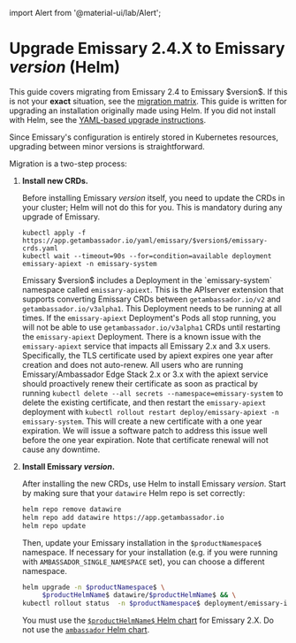 import Alert from '@material-ui/lab/Alert';

# Upgrade Emissary 2.4.X to Emissary $version$ (Helm)

<Alert severity="info">
  This guide covers migrating from Emissary 2.4 to Emissary $version$. If
  this is not your <b>exact</b> situation, see the <a href="../../../../migration-matrix">migration
  matrix</a>.
</Alert>

<Alert severity="warning">
  This guide is written for upgrading an installation originally made using Helm.
  If you did not install with Helm, see the <a href="../../../yaml/emissary-2.4/emissary-2.5">YAML-based
  upgrade instructions</a>.
</Alert>

Since Emissary's configuration is entirely stored in Kubernetes resources, upgrading between minor
versions is straightforward.

Migration is a two-step process:

1. **Install new CRDs.**

   Before installing Emissary $version$ itself, you need to update the CRDs in
   your cluster; Helm will not do this for you. This is mandatory during any upgrade of Emissary.

   ```
   kubectl apply -f https://app.getambassador.io/yaml/emissary/$version$/emissary-crds.yaml
   kubectl wait --timeout=90s --for=condition=available deployment emissary-apiext -n emissary-system
   ```

   <Alert severity="info">
     Emissary $version$ includes a Deployment in the `emissary-system` namespace
     called <code>emissary-apiext</code>. This is the APIserver extension
     that supports converting Emissary CRDs between <code>getambassador.io/v2</code>
     and <code>getambassador.io/v3alpha1</code>. This Deployment needs to be running at
     all times.
   </Alert>

   <Alert severity="warning">
     If the <code>emissary-apiext</code> Deployment's Pods all stop running,
     you will not be able to use <code>getambassador.io/v3alpha1</code> CRDs until restarting
     the <code>emissary-apiext</code> Deployment.
   </Alert>

   <Alert severity="warning">
    There is a known issue with the <code>emissary-apiext</code> service that impacts all Emissary 2.x and 3.x users. Specifically, the TLS certificate used by apiext expires one year after creation and does not auto-renew. All users who are running Emissary/Ambassador Edge Stack 2.x or 3.x with the apiext service should proactively renew their certificate as soon as practical by running <code>kubectl delete --all secrets --namespace=emissary-system</code> to delete the existing certificate, and then restart the <code>emissary-apiext</code> deployment with <code>kubectl rollout restart deploy/emissary-apiext -n emissary-system</code>.
    This will create a new certificate with a one year expiration. We will issue a software patch to address this issue well before the one year expiration. Note that certificate renewal will not cause any downtime.
   </Alert>

2. **Install Emissary $version$.**

   After installing the new CRDs, use Helm to install Emissary $version$. Start by
   making sure that your `datawire` Helm repo is set correctly:

   ```bash
   helm repo remove datawire
   helm repo add datawire https://app.getambassador.io
   helm repo update
   ```

   Then, update your Emissary installation in the `$productNamespace$` namespace.
   If necessary for your installation (e.g. if you were running with
   `AMBASSADOR_SINGLE_NAMESPACE` set), you can choose a different namespace.

   ```bash
   helm upgrade -n $productNamespace$ \
        $productHelmName$ datawire/$productHelmName$ && \
   kubectl rollout status  -n $productNamespace$ deployment/emissary-ingress -w
   ```

   <Alert severity="warning">
    You must use the <a href="https://artifacthub.io/packages/helm/datawire/emissary-ingress/$ossChartVersion$"><code>$productHelmName$</code> Helm chart</a> for Emissary 2.X.
    Do not use the <a href="https://artifacthub.io/packages/helm/datawire/ambassador/6.9.3"><code>ambassador</code> Helm chart</a>.
   </Alert>

